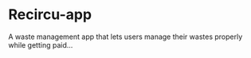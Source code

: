 # Recircu-app
A waste management app that lets users manage their wastes properly while getting paid...
